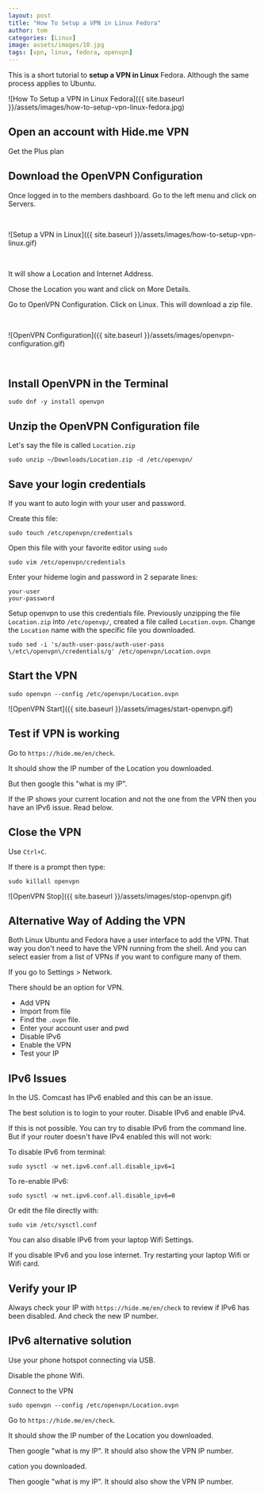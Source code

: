 ```yaml
---
layout: post
title: "How To Setup a VPN in Linux Fedora"
author: tom
categories: [Linux]
image: assets/images/10.jpg
tags: [vpn, linux, fedora, openvpn]
---
```


This is a short tutorial to **setup a VPN in Linux** Fedora. Although the same process applies to Ubuntu.

![How To Setup a VPN in Linux Fedora]({{ site.baseurl }}/assets/images/how-to-setup-vpn-linux-fedora.jpg)

## Open an account with Hide.me VPN

Get the Plus plan

## Download the OpenVPN Configuration

Once logged in to the members dashboard. Go to the left menu and click on Servers.

<p>&nbsp;</p>

![Setup a VPN in Linux]({{ site.baseurl }}/assets/images/how-to-setup-vpn-linux.gif)

<p>&nbsp;</p>

It will show a Location and Internet Address.

Chose the Location you want and click on More Details.

Go to OpenVPN Configuration. Click on Linux. This will download a zip file.

<p>&nbsp;</p>

![OpenVPN Configuration]({{ site.baseurl }}/assets/images/openvpn-configuration.gif)

<p>&nbsp;</p>

## Install OpenVPN in the Terminal

    sudo dnf -y install openvpn

## Unzip the OpenVPN Configuration file

Let's say the file is called `Location.zip`

    sudo unzip ~/Downloads/Location.zip -d /etc/openvpn/

## Save your login credentials

If you want to auto login with your user and password.

Create this file:

    sudo touch /etc/openvpn/credentials

Open this file with your favorite editor using `sudo`

    sudo vim /etc/openvpn/credentials

Enter your hideme login and password in 2 separate lines:

    your-user
    your-password

Setup openvpn to use this credentials file. Previously unzipping the file `Location.zip` into `/etc/openvp/`, created a file called `Location.ovpn`. Change the `Location` name with the specific file you downloaded.

    sudo sed -i 's/auth-user-pass/auth-user-pass \/etc\/openvpn\/credentials/g' /etc/openvpn/Location.ovpn

## Start the VPN

    sudo openvpn --config /etc/openvpn/Location.ovpn

![OpenVPN Start]({{ site.baseurl }}/assets/images/start-openvpn.gif)

## Test if VPN is working

Go to `https://hide.me/en/check`.

It should show the IP number of the Location you downloaded.

But then google this "what is my IP".

If the IP shows your current location and not the one from the VPN then you have an IPv6 issue. Read below.

## Close the VPN

Use `Ctrl+C`.

If there is a prompt then type:

    sudo killall openvpn

![OpenVPN Stop]({{ site.baseurl }}/assets/images/stop-openvpn.gif)

## Alternative Way of Adding the VPN

Both Linux Ubuntu and Fedora have a user interface to add the VPN. That way you don't need to have the VPN running from the shell. And you can select easier from a list of VPNs if you want to configure many of them.

If you go to Settings > Network.

There should be an option for VPN.

* Add VPN
* Import from file
* Find the `.ovpn` file.
* Enter your account user and pwd
* Disable IPv6
* Enable the VPN
* Test your IP

## IPv6 Issues

In the US. Comcast has IPv6 enabled and this can be an issue.

The best solution is to login to your router. Disable IPv6 and enable IPv4.

If this is not possible. You can try to disable IPv6 from the command line. But if your router doesn't have IPv4 enabled this will not work:

To disable IPv6 from terminal:

    sudo sysctl -w net.ipv6.conf.all.disable_ipv6=1

To re-enable IPv6:

    sudo sysctl -w net.ipv6.conf.all.disable_ipv6=0

Or edit the file directly with:

    sudo vim /etc/sysctl.conf

You can also disable IPv6 from your laptop Wifi Settings.

If you disable IPv6 and you lose internet. Try restarting your laptop Wifi or Wifi card.

## Verify your IP

Always check your IP with `https://hide.me/en/check` to review if IPv6 has been disabled. And check the new IP number.

## IPv6 alternative solution

Use your phone hotspot connecting via USB.

Disable the phone Wifi.

Connect to the VPN

    sudo openvpn --config /etc/openvpn/Location.ovpn

Go to `https://hide.me/en/check`.

It should show the IP number of the Location you downloaded.

Then google "what is my IP". It should also show the VPN IP number.

cation you downloaded.

Then google "what is my IP". It should also show the VPN IP number.

